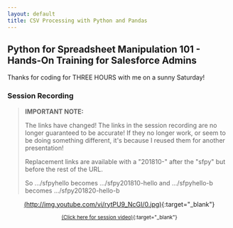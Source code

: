```yaml
---
layout: default
title: CSV Processing with Python and Pandas
---
```


## Python for Spreadsheet Manipulation 101 - Hands-On Training for Salesforce Admins

Thanks for coding for THREE HOURS with me on a sunny Saturday!

### Session Recording

> **IMPORTANT NOTE:**
> 
> The links have changed!  The links in the session recording are no longer guaranteed to be accurate!  If they no longer work, or seem to be doing something different, it's because I reused them for another presentation!
> 
> Replacement links are available with a "201810-" after the "sfpy" but before the rest of the URL.
> 
> So .../sfpyhello becomes .../sfpy201810-hello and .../sfpyhello-b becomes .../sfpy201820-hello-b

<div align="center">
  
[(http://img.youtube.com/vi/rytPU9_NcGI/0.jpg)](https://www.youtube.com/watch?v=rytPU9_NcGI "Python for Spreadsheet Manipulation 101 - video"){:target="_blank"}

<small>[(Click here for session video)](https://www.youtube.com/watch?v=L-oX_A2cXt4 "Python for Spreadsheet Manipulation 101 - video"){:target="_blank"}</small>

</div>
